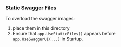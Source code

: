 ﻿### Static Swagger Files
To overload the swagger images: 
  1. place them in this directory
  2. Ensure that `app.UseStaticFiles()` appears before `app.UseSwaggerUI(...)` in Startup.
